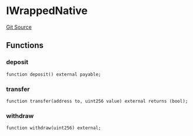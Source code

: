 # IWrappedNative
[Git Source](https://github.com/malda-protocol/malda-lending/blob/7babde64a69e0bddbfb8ee96e52976dd39acebdd/src\utils\WrapAndSupply.sol)


## Functions
### deposit


```solidity
function deposit() external payable;
```

### transfer


```solidity
function transfer(address to, uint256 value) external returns (bool);
```

### withdraw


```solidity
function withdraw(uint256) external;
```

